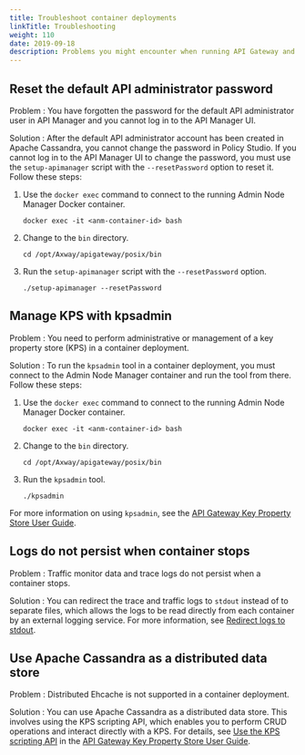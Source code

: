 ```yaml
---
title: Troubleshoot container deployments
linkTitle: Troubleshooting
weight: 110
date: 2019-09-18
description: Problems you might encounter when running API Gateway and API Manager in Docker containers, and possible solutions. 
---
```


## Reset the default API administrator password

Problem
: You have forgotten the password for the default API administrator user in API Manager and you cannot log in to the API Manager UI.

Solution
: After the default API administrator account has been created in Apache Cassandra, you cannot change the password in Policy Studio. If you cannot log in to the API Manager UI to change the password, you must use the `setup-apimanager` script with the `--resetPassword` option to reset it. Follow these steps:

1. Use the `docker exec` command to connect to the running Admin Node Manager Docker container.

    ```
    docker exec -it <anm-container-id> bash
    ```

2. Change to the `bin` directory.

    ```
    cd /opt/Axway/apigateway/posix/bin
    ```

3. Run the `setup-apimanager` script with the `--resetPassword` option.

    ```
    ./setup-apimanager --resetPassword
    ```

## Manage KPS with kpsadmin

Problem
: You need to perform administrative or management of a key property store (KPS) in a container deployment.

Solution
: To run the `kpsadmin` tool in a container deployment, you must connect to the Admin Node Manager container and run the tool from there. Follow these steps:

1. Use the `docker exec` command to connect to the running Admin Node Manager Docker container.

    ```
    docker exec -it <anm-container-id> bash
    ```

2. Change to the `bin` directory.

    ```
    cd /opt/Axway/apigateway/posix/bin
    ```

3. Run the `kpsadmin` tool.

    ```
    ./kpsadmin
    ```

For more information on using `kpsadmin`, see the [API Gateway Key Property Store User Guide](/bundle/APIGateway_77_KPSUserGuide_allOS_en_HTML5).

## Logs do not persist when container stops

Problem
: Traffic monitor data and trace logs do not persist when a container stops.

Solution
: You can redirect the trace and traffic logs to `stdout` instead of to separate files, which allows the logs to be read directly from each container by an external logging service. For more information, see [Redirect logs to stdout](/docs/apim_installation/apigw_containers/container_operations/configure_log_streaming).

## Use Apache Cassandra as a distributed data store

Problem
: Distributed Ehcache is not supported in a container deployment.

Solution
: You can use Apache Cassandra as a distributed data store. This involves using the KPS scripting API, which enables you to perform CRUD operations and interact directly with a KPS. For details, see [Use the KPS scripting API](/csh?context=291&product=prod-api-gateway-77) in the [API Gateway Key Property Store User Guide](/bundle/PIGateway_77_KPSUserGuide_allOS_en_HTML5).
